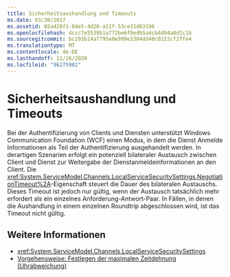 ```yaml
---
title: Sicherheitsaushandlung und Timeouts
ms.date: 03/30/2017
ms.assetid: 02a428f1-84e5-4d28-a11f-53ce31d63196
ms.openlocfilehash: 4ccc7e5539b1a772be6f9edb5a4cb4d94a8d1c1b
ms.sourcegitcommit: bc293b14af795e0e999e3304dd40c0222cf2ffe4
ms.translationtype: MT
ms.contentlocale: de-DE
ms.lasthandoff: 11/26/2020
ms.locfileid: "96275982"
---
```

# <a name="security-negotiation-and-timeouts"></a>Sicherheitsaushandlung und Timeouts

Bei der Authentifizierung von Clients und Diensten unterstützt Windows Communication Foundation (WCF) einen Modus, in dem die Dienst Anmelde Informationen als Teil der Authentifizierung ausgehandelt werden. In derartigen Szenarien erfolgt ein potenziell bilateraler Austausch zwischen Client und Dienst zur Weitergabe der Dienstanmeldeinformationen an den Client. Die <xref:System.ServiceModel.Channels.LocalServiceSecuritySettings.NegotiationTimeout%2A>-Eigenschaft steuert die Dauer des bilateralen Austauschs. Dieses Timeout ist jedoch nur gültig, wenn der Austausch tatsächlich mehr erfordert als ein einzelnes Anforderung-Antwort-Paar. In Fällen, in denen die Aushandlung in einem einzelnen Roundtrip abgeschlossen wird, ist das Timeout nicht gültig.  
  
## <a name="see-also"></a>Weitere Informationen

- <xref:System.ServiceModel.Channels.LocalServiceSecuritySettings>
- [Vorgehensweise: Festlegen der maximalen Zeitdehnung (Uhrabweichung)](how-to-set-a-max-clock-skew.md)

